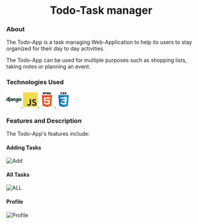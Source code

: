 <h1 align="center">Todo-Task manager</h1>

<h3>About</h3>
<p>The Todo-App is a task managing Web-Application to help its users to stay organized for their day to day activities.</p> 
<p>The Todo-App can be used for multiple purposes such as shopping lists, taking notes or planning an event.</p>
<h3>Technologies Used</h3>
<p> <a href="https://reactjs.org/" target="_blank"> <img src="https://raw.githubusercontent.com/devicons/devicon/master/icons/django/django-plain-wordmark.svg" alt="react" width="40" height="40"/> </a>
<a href="https://developer.mozilla.org/en-US/docs/Web/JavaScript" target="_blank"> <img src="https://raw.githubusercontent.com/devicons/devicon/master/icons/javascript/javascript-original.svg" alt="javascript" width="40" height="40"/> </a> 
<a href="https://www.w3.org/html/" target="_blank"> <img src="https://raw.githubusercontent.com/devicons/devicon/master/icons/html5/html5-original-wordmark.svg" alt="html5" width="40" height="40"/> </a><a href="https://www.w3schools.com/css/" target="_blank"> <img src="https://raw.githubusercontent.com/devicons/devicon/master/icons/css3/css3-original-wordmark.svg" alt="css3" width="40" height="40"/> </a></p>
<h3>Features and Description</h3>
<p>The Todo-App's features include:</p>
<p>
<h4>Adding Tasks</h4>


![Add](https://github.com/user-attachments/assets/dde82cc8-0875-4d36-a755-1c8a48482e1e)
</p>
<p>
<h4>All Tasks </h4>

![ALL](https://github.com/user-attachments/assets/296518e9-37cf-472e-bbf7-3068693d36df)
</p>
<p>

<h4>Profile</h4>


![Profile](https://github.com/user-attachments/assets/e3433101-249e-4890-b836-5824af01f496)
</p>

